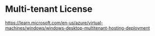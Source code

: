 # Multi-tenant License
https://learn.microsoft.com/en-us/azure/virtual-machines/windows/windows-desktop-multitenant-hosting-deployment
